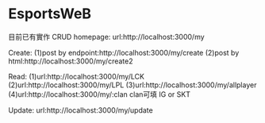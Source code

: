 # EsportsWeB
目前已有實作 CRUD
homepage:
url:http://localhost:3000/my

Create:
(1)post by endpoint:http://localhost:3000/my/create
(2)post by html:http://localhost:3000/my/create2

Read:
(1)url:http://localhost:3000/my/LCK
(2)url:http://localhost:3000/my/LPL
(3)url:http://localhost:3000/my/allplayer
(4)url:http://localhost:3000/my/:clan
clan可填 IG or SKT

Update:
url:http://localhost:3000/my/update

